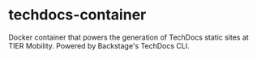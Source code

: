 # techdocs-container
Docker container that powers the generation of TechDocs static sites at TIER Mobility. Powered by Backstage's TechDocs CLI.
